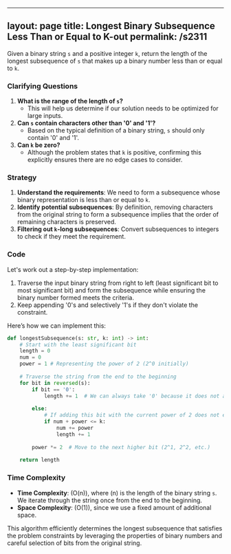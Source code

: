 
---
layout: page
title:  Longest Binary Subsequence Less Than or Equal to K-out
permalink: /s2311
---

Given a binary string `s` and a positive integer `k`, return the length of the longest subsequence of `s` that makes up a binary number less than or equal to `k`.

### Clarifying Questions
1. **What is the range of the length of `s`?**
   - This will help us determine if our solution needs to be optimized for large inputs.
2. **Can `s` contain characters other than '0' and '1'?**
   - Based on the typical definition of a binary string, `s` should only contain '0' and '1'.
3. **Can `k` be zero?**
   - Although the problem states that `k` is positive, confirming this explicitly ensures there are no edge cases to consider.

### Strategy

1. **Understand the requirements**: We need to form a subsequence whose binary representation is less than or equal to `k`.
2. **Identify potential subsequences**: By definition, removing characters from the original string to form a subsequence implies that the order of remaining characters is preserved.
3. **Filtering out `k`-long subsequences**: Convert subsequences to integers to check if they meet the requirement.

### Code

Let's work out a step-by-step implementation:

1. Traverse the input binary string from right to left (least significant bit to most significant bit) and form the subsequence while ensuring the binary number formed meets the criteria.
2. Keep appending '0's and selectively '1's if they don't violate the constraint.

Here’s how we can implement this:

```python
def longestSubsequence(s: str, k: int) -> int:
    # Start with the least significant bit
    length = 0
    num = 0
    power = 1 # Representing the power of 2 (2^0 initially)
    
    # Traverse the string from the end to the beginning
    for bit in reversed(s):
        if bit == '0':
            length += 1  # We can always take '0' because it does not affect the value
            
        else:
            # If adding this bit with the current power of 2 does not exceed k, take it
            if num + power <= k:
                num += power
                length += 1
        
        power *= 2  # Move to the next higher bit (2^1, 2^2, etc.)
    
    return length
```

### Time Complexity

- **Time Complexity**: \(O(n)\), where \(n\) is the length of the binary string `s`. We iterate through the string once from the end to the beginning.
- **Space Complexity**: \(O(1)\), since we use a fixed amount of additional space.

This algorithm efficiently determines the longest subsequence that satisfies the problem constraints by leveraging the properties of binary numbers and careful selection of bits from the original string.